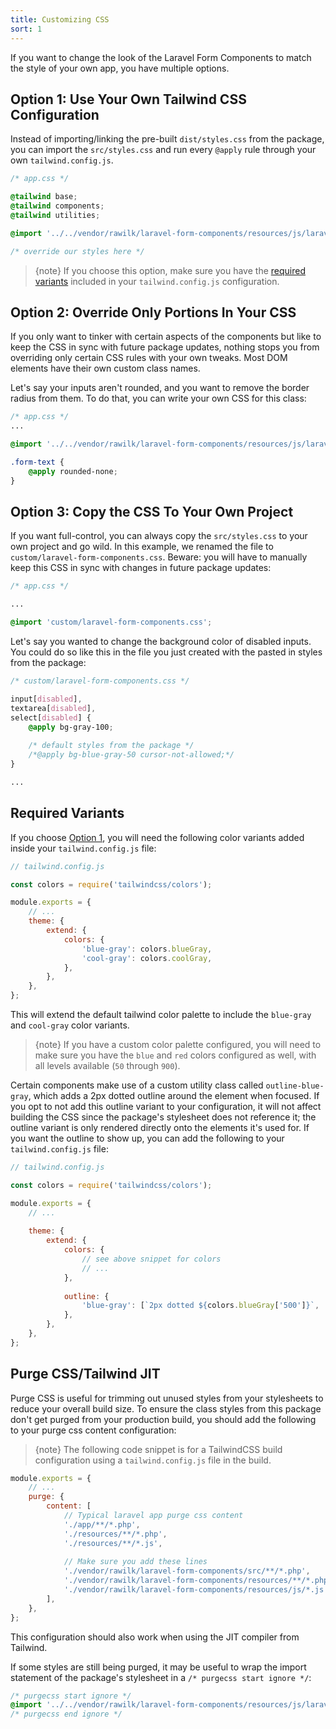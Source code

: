 ```yaml
---
title: Customizing CSS
sort: 1
---
```


If you want to change the look of the Laravel Form Components to match the style of your own app, you have multiple options.

## Option 1: Use Your Own Tailwind CSS Configuration
Instead of importing/linking the pre-built `dist/styles.css` from the package, you can import the `src/styles.css` and run every `@apply` rule through your own `tailwind.config.js`.

```css
/* app.css */

@tailwind base;
@tailwind components;
@tailwind utilities;

@import '../../vendor/rawilk/laravel-form-components/resources/js/laravel-form-components-styles/src/styles.css';

/* override our styles here */
```

> {note} If you choose this option, make sure you have the [required variants](#required-variants) included in your `tailwind.config.js` configuration.

## Option 2: Override Only Portions In Your CSS
If you only want to tinker with certain aspects of the components but like to keep the CSS in sync with future package updates, nothing stops you from overriding only certain CSS rules with your own tweaks. Most DOM elements have their own custom class names.

Let's say your inputs aren't rounded, and you want to remove the border radius from them. To do that, you can write your own CSS for this class:

```css
/* app.css */
...

@import '../../vendor/rawilk/laravel-form-components/resources/js/laravel-form-components-styles/dist/styles.css';

.form-text {
    @apply rounded-none;
}
```

## Option 3: Copy the CSS To Your Own Project
If you want full-control, you can always copy the `src/styles.css` to your own project and go wild. In this example, we renamed the file to `custom/laravel-form-components.css`.
Beware: you will have to manually keep this CSS in sync with changes in future package updates:

```css
/* app.css */

...

@import 'custom/laravel-form-components.css';
```

Let's say you wanted to change the background color of disabled inputs. You could do so like this in the file you just created with the pasted in styles from the package:

```css
/* custom/laravel-form-components.css */

input[disabled],
textarea[disabled],
select[disabled] {
    @apply bg-gray-100;
    
    /* default styles from the package */
    /*@apply bg-blue-gray-50 cursor-not-allowed;*/
}

...
```

## Required Variants
If you choose [Option 1](#option-1-use-your-own-tailwind-css-configuration), you will need the following color variants added inside your `tailwind.config.js` file:

```js
// tailwind.config.js

const colors = require('tailwindcss/colors');

module.exports = {
    // ...
    theme: {
        extend: {
            colors: {
                'blue-gray': colors.blueGray,
                'cool-gray': colors.coolGray,
            },
        },
    },
};
```

This will extend the default tailwind color palette to include the `blue-gray` and `cool-gray` color variants.

> {note} If you have a custom color palette configured, you will need to make sure you have the `blue` and `red` colors configured as well, with all
> levels available (`50` through `900`).

Certain components make use of a custom utility class called `outline-blue-gray`, which adds a 2px dotted outline around the element when focused. If you opt to not add this outline variant to your configuration, it will not affect building the CSS since the package's stylesheet does not reference it; the outline variant is only rendered directly onto the elements it's used for. If you want the outline to show up, you can add the following to your `tailwind.config.js` file:

```js
// tailwind.config.js

const colors = require('tailwindcss/colors');

module.exports = {
    // ...
    
    theme: {
        extend: {
            colors: {
                // see above snippet for colors
                // ...
            },
            
            outline: {
                'blue-gray': [`2px dotted ${colors.blueGray['500']}`, '2px'],
            },
        },
    },
};
```

## Purge CSS/Tailwind JIT

Purge CSS is useful for trimming out unused styles from your stylesheets to reduce your overall build size. To ensure
the class styles from this package don't get purged from your production build, you should add the following to your
purge css content configuration:

> {note} The following code snippet is for a TailwindCSS build configuration using a `tailwind.config.js` file in the build.

```js
module.exports = {
    // ...
    purge: {
        content: [
            // Typical laravel app purge css content
            './app/**/*.php',
            './resources/**/*.php',
            './resources/**/*.js',
            
            // Make sure you add these lines
            './vendor/rawilk/laravel-form-components/src/**/*.php',
            './vendor/rawilk/laravel-form-components/resources/**/*.php',
            './vendor/rawilk/laravel-form-components/resources/js/*.js',
        ],
    },
};
```

This configuration should also work when using the JIT compiler from Tailwind.

If some styles are still being purged, it may be useful to wrap the import statement of the package's stylesheet
in a `/* purgecss start ignore */`:

```css
/* purgecss start ignore */
@import '../../vendor/rawilk/laravel-form-components/resources/js/laravel-form-components-styles/dist/styles.css';
/* purgecss end ignore */
```
